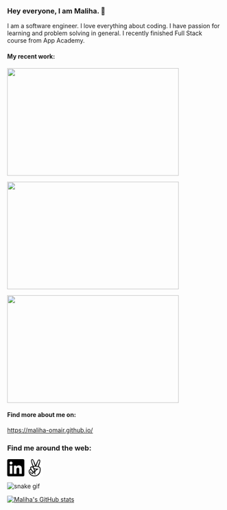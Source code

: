 ### Hey everyone, I am Maliha.  👋
I am a software engineer. I love everything about coding. I have passion for learning and problem solving in general. I recently finished Full Stack course from App Academy. 

#### My recent work: 
<a href="https://boardmania.herokuapp.com" target="blank"><img align="center" src="https://github.com/maliha-omair/maliha-omair.github.io/blob/main/images/Ludo/Ludo.gif" height="250" width="400"/></a>

<a href="https://eatsy-2022.herokuapp.com/" target="blank"><img align="center" src="https://github.com/maliha-omair/maliha-omair.github.io/blob/main/images/eatsy/eatsy.gif" height="250" width="400" /></a>

<a href="https://mo-meetup.herokuapp.com/" target="blank"><img align="center" src="https://github.com/maliha-omair/maliha-omair.github.io/blob/main/images/meetup/meetup.gif" height="250" width="400" /></a>

#### Find more about me on:
https://maliha-omair.github.io/

### Find me around the web: 
<a href="https://www.linkedin.com/in/maliha-omair/" target="blank"><img align="center" src="https://github.com/maliha-omair/maliha-omair.github.io/blob/gh-pages/images/linkedin.svg" height="40" width="40"/></a>
<a href="https://angel.co/u/maliha-omair" target="blank"><img align="center" src="https://github.com/maliha-omair/maliha-omair.github.io/blob/gh-pages/images/angellist.svg" height="40" width="40"/></a>


![snake gif](https://github.com/maliha-omair/maliha-omair/blob/output/github-contribution-grid-snake.gif)

[![Maliha's GitHub stats](https://github-readme-stats.vercel.app/api?username=maliha-omair&show_icons=true&theme=gruvbox)](https://github.com/maliha-omair/github-readme-stats)



